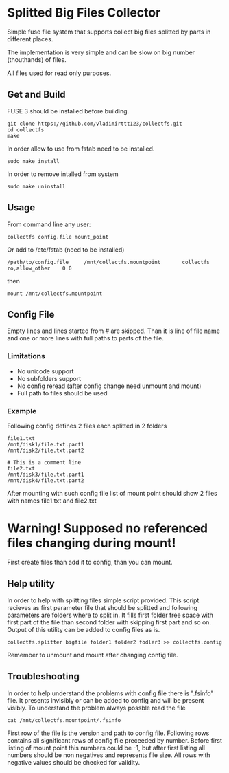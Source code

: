 # Splitted Big Files Collector

Simple fuse file system that supports collect big files splitted by parts in different places.

The implementation is very simple and can be slow on big number (thouthands) of files.

All files used for read only purposes.

## Get and Build
FUSE 3 should be installed before building.
```
git clone https://github.com/vladimirttt123/collectfs.git
cd collectfs
make
```
In order allow to use from fstab need to be installed.
```
sudo make install
```

In order to remove intalled from system
```
sudo make uninstall
```

## Usage 
From command line any user:
```
collectfs config.file mount_point
```
Or add to /etc/fstab (need to be installed)
```
/path/to/config.file     /mnt/collectfs.mountpoint       collectfs   ro,allow_other    0 0
```
then
```
mount /mnt/collectfs.mountpoint
```

## Config File
Empty lines and lines started from # are skipped.
Than it is line of file name and one or more lines with full paths to parts of the file.

### Limitations
* No unicode support
* No subfolders support
* No config reread (after config change need unmount and mount)
* Full path to files should be used
### Example 
Following config defines 2 files each splitted in 2 folders
```
file1.txt
/mnt/disk1/file.txt.part1
/mnt/disk2/file.txt.part2

# This is a comment line
file2.txt
/mnt/disk3/file.txt.part1
/mnt/disk4/file.txt.part2

```

After mounting with such config file list of mount point should show 2 files with names file1.txt and file2.txt

# Warning! Supposed no referenced files changing during mount!
First create files than add it to config, than you can mount.

## Help utility
In order to help with splitting files simple script provided.
This script recieves as first parameter file that should be splitted and following parameters are folders where to split in.
It fills first folder free space with first part of the file than second folder with skipping first part and so on.
Output of this utility can be added to config files as is.
```
collectfs.splitter bigfile folder1 folder2 fodler3 >> collectfs.config
```
Remember to unmount and mount after changing config file.

## Troubleshooting
In order to help understand the problems with config file there is ".fsinfo" file.
It presents invisibly or can be added to config and will be present visibly.
To understand the problem always possble read the file
```
cat /mnt/collectfs.mountpoint/.fsinfo
```
First row of the file is the version and path to config file. 
Following rows contains all significant rows of config file preceeded by number. 
Before first listing of mount point this numbers could be
-1, but after first listing all numbers should be non negatives and represents file size.
All rows with negative values should be checked for validity.